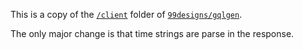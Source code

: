 This is a copy of the [`/client`](https://github.com/99designs/gqlgen/tree/master/client) folder of [`99designs/gqlgen`](https://github.com/99designs/gqlgen).

The only major change is that time strings are parse in the response.
